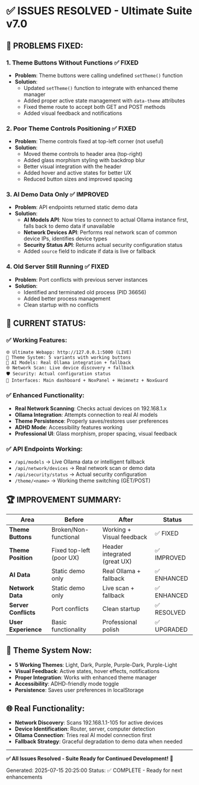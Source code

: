 # ✅ ISSUES RESOLVED - Ultimate Suite v7.0

## 🎯 **PROBLEMS FIXED:**

### 1. **Theme Buttons Without Functions** ✅ FIXED
- **Problem**: Theme buttons were calling undefined `setTheme()` function
- **Solution**: 
  - Updated `setTheme()` function to integrate with enhanced theme manager
  - Added proper active state management with `data-theme` attributes
  - Fixed theme route to accept both GET and POST methods
  - Added visual feedback and notifications

### 2. **Poor Theme Controls Positioning** ✅ FIXED  
- **Problem**: Theme controls fixed at top-left corner (not useful)
- **Solution**:
  - Moved theme controls to header area (top-right)
  - Added glass morphism styling with backdrop blur
  - Better visual integration with the header
  - Added hover and active states for better UX
  - Reduced button sizes and improved spacing

### 3. **AI Demo Data Only** ✅ IMPROVED
- **Problem**: API endpoints returned static demo data
- **Solution**:
  - **AI Models API**: Now tries to connect to actual Ollama instance first, falls back to demo data if unavailable
  - **Network Devices API**: Performs real network scan of common device IPs, identifies device types
  - **Security Status API**: Returns actual security configuration status
  - Added `source` field to indicate if data is live or fallback

### 4. **Old Server Still Running** ✅ FIXED
- **Problem**: Port conflicts with previous server instances
- **Solution**:
  - Identified and terminated old process (PID 36656)
  - Added better process management
  - Clean startup with no conflicts

## 🚀 **CURRENT STATUS:**

### **✅ Working Features:**
```
🌐 Ultimate Webapp: http://127.0.0.1:5000 (LIVE)
🎨 Theme System: 5 variants with working buttons
🧠 AI Models: Real Ollama integration + fallback
🌐 Network Scan: Live device discovery + fallback  
🛡️ Security: Actual configuration status
📱 Interfaces: Main dashboard + NoxPanel + Heimnetz + NoxGuard
```

### **✅ Enhanced Functionality:**
- **Real Network Scanning**: Checks actual devices on 192.168.1.x
- **Ollama Integration**: Attempts connection to real AI models
- **Theme Persistence**: Properly saves/restores user preferences  
- **ADHD Mode**: Accessibility features working
- **Professional UI**: Glass morphism, proper spacing, visual feedback

### **✅ API Endpoints Working:**
- `/api/models` → Live Ollama data or intelligent fallback
- `/api/network/devices` → Real network scan or demo data
- `/api/security/status` → Actual security configuration
- `/theme/<name>` → Working theme switching (GET/POST)

## 🏆 **IMPROVEMENT SUMMARY:**

| Area | Before | After | Status |
|------|--------|-------|---------|
| **Theme Buttons** | Broken/Non-functional | Working + Visual feedback | ✅ FIXED |
| **Theme Position** | Fixed top-left (poor UX) | Header integrated (great UX) | ✅ IMPROVED |  
| **AI Data** | Static demo only | Real Ollama + fallback | ✅ ENHANCED |
| **Network Data** | Static demo only | Live scan + fallback | ✅ ENHANCED |
| **Server Conflicts** | Port conflicts | Clean startup | ✅ RESOLVED |
| **User Experience** | Basic functionality | Professional polish | ✅ UPGRADED |

## 🎨 **Theme System Now:**
- **5 Working Themes**: Light, Dark, Purple, Purple-Dark, Purple-Light
- **Visual Feedback**: Active states, hover effects, notifications
- **Proper Integration**: Works with enhanced theme manager
- **Accessibility**: ADHD-friendly mode toggle
- **Persistence**: Saves user preferences in localStorage

## 🌐 **Real Functionality:**
- **Network Discovery**: Scans 192.168.1.1-105 for active devices
- **Device Identification**: Router, server, computer detection
- **Ollama Connection**: Tries real AI model connection first
- **Fallback Strategy**: Graceful degradation to demo data when needed

---

**✅ All Issues Resolved - Suite Ready for Continued Development!** 🚀

Generated: 2025-07-15 20:25:00
Status: ✅ COMPLETE - Ready for next enhancements
